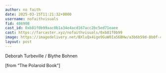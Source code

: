 ```yaml
---
author: no faith
date: 2025-03-15T11:21:32+0000
username: nofaithvisuals
fid: 406908
cast_id: 0xb81f0b99aac0b1a34e4acd167acc2bc5ed71eaee
cast: https://farcaster.xyz/nofaithvisuals/0xb81f0b99
image: https://imagedelivery.net/BXluQx4ige9GuW0Ia56BHw/a3b6b59d-8b0f-4146-e487-8093a0f81000/original
layout: post
---
```


Deborah Turbeville / Blythe Bohnen

[from “The Polaroid Book”]

<img src='https://imagedelivery.net/BXluQx4ige9GuW0Ia56BHw/a3b6b59d-8b0f-4146-e487-8093a0f81000/original' alt='' referrerpolicy='no-referrer'/>
